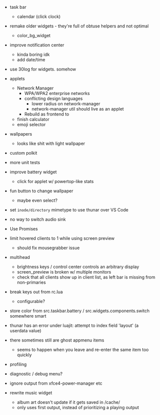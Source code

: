 
- task bar
	- calendar (click clock)

- remake older widgets - they're full of obtuse helpers and not optimal 
	- color_bg_widget

- improve notification center
	- kinda boring idk
	- add date/time

- use 30log for widgets. somehow

- applets
	- Network Manager
		- WPA/WPA2 enterprise networks
		- conflicting design languages
			- lower radius on network-manager
			- network-manager util should live as an applet
		- Rebuild as frontend to 
	- finish calculator
	- emoji selector

- wallpapers
	- looks like shit with light wallpaper

- custom polkit

- more unit tests

- improve battery widget
	 - click for applet w/ powertop-like stats

- fun button to change wallpaper
	- maybe even select?

- set `inode/directory` mimetype to use thunar over VS Code 

- no way to switch audio sink

- Use Promises

- limit hovered clients to 1 while using screen preview
	- should fix mousegrabber issue

- multihead
	- brightness keys / control center controls an arbitrary display
	- screen_preview is broken w/ multiple monitors
	- check that all clients show up in client list, as left bar is missing from non-primaries

- break keys out from rc.lua
	- configurable?

- store color from src.taskbar.battery / src.widgets.components.switch somewhere smart

- thunar has an error under luajit: attempt to index field 'layout' (a userdata value)

- there sometimes still are ghost appmenu items
	- seems to happen when you leave and re-enter the same item too quickly

- profiling

- diagnostic / debug menu?

- ignore output from xfce4-power-manager etc

- rewrite music widget
	- album art doesn't update if it gets saved in /cache/
	- only uses first output, instead of prioritizing a playing output